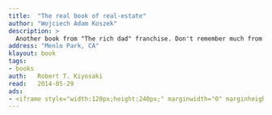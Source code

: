 ```yaml
---
title:	"The real book of real-estate"
author: "Wojciech Adam Koszek"
description: >
  Another book from "The rich dad" franchise. Don't remember much from it.
address: "Menlo Park, CA"
klayout: book
tags:
- books
auth:	Robert T. Kiyosaki
read:	2014-05-29
ads:
- <iframe style="width:120px;height:240px;" marginwidth="0" marginheight="0" scrolling="no" frameborder="0" src="//ws-na.amazon-adsystem.com/widgets/q?ServiceVersion=20070822&OneJS=1&Operation=GetAdHtml&MarketPlace=US&source=ss&ref=ss_til&ad_type=product_link&tracking_id=wkoszek08-20&marketplace=amazon&region=US&placement=1593155328&asins=1593155328&linkId=K2FW6JHZKSUM34IL&show_border=false&link_opens_in_new_window=false&price_color=333333&title_color=C00000&bg_color=FFFFFF"></iframe>
---
```

